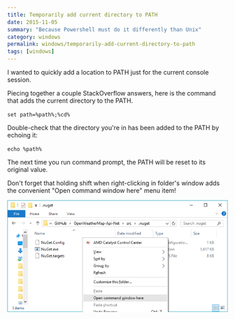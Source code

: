 ```yaml
---
title: Temporarily add current directory to PATH
date: 2015-11-05
summary: "Because Powershell must do it differently than Unix"
category: windows
permalink: windows/temporarily-add-current-directory-to-path
tags: [windows]
---
```


I wanted to quickly add a location to PATH just for the current console session.

Piecing together a couple StackOverflow answers, here is the command that adds the current directory to the PATH. 

`set path=%path%;%cd%`

Double-check that the directory you're in has been added to the PATH by echoing it:

`echo %path%`

The next time you run command prompt, the PATH will be reset to its original value.

Don't forget that holding shift when right-clicking in folder's window adds the convenient "Open command window here" menu item!

![exception screenshot](/techBlogData/temporarily-add-current-directory-to-path/open-command-window-here.png)
